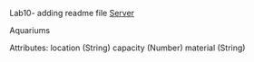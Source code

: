 Lab10- adding readme file
[Server](https://s24db21annapureddy.onrender.com)

Aquariums

Attributes:
location (String) 
capacity (Number) 
material (String) 
